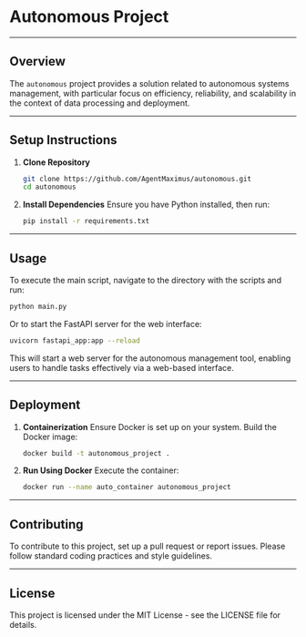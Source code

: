# Autonomous Project

---

## Overview

The `autonomous` project provides a solution related to autonomous systems management, with particular focus on efficiency, reliability, and scalability in the context of data processing and deployment.

---

## Setup Instructions

1. **Clone Repository**
   ```bash
   git clone https://github.com/AgentMaximus/autonomous.git
   cd autonomous
   ```

2. **Install Dependencies**
   Ensure you have Python installed, then run:
   ```bash
   pip install -r requirements.txt
   ```

---

## Usage

To execute the main script, navigate to the directory with the scripts and run:

```bash
python main.py
```

Or to start the FastAPI server for the web interface:

```bash
uvicorn fastapi_app:app --reload
```

This will start a web server for the autonomous management tool, enabling users to handle tasks effectively via a web-based interface.

---

## Deployment

1. **Containerization**
   Ensure Docker is set up on your system. Build the Docker image:
   ```bash
   docker build -t autonomous_project .
   ```

2. **Run Using Docker**
   Execute the container:
   ```bash
   docker run --name auto_container autonomous_project
   ```

---

## Contributing

To contribute to this project, set up a pull request or report issues. Please follow standard coding practices and style guidelines.

---

## License

This project is licensed under the MIT License - see the LICENSE file for details.